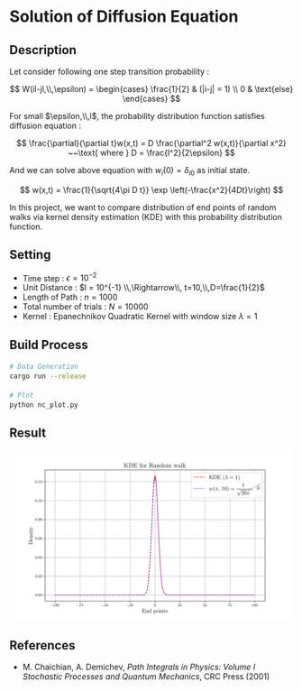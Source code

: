 # Solution of Diffusion Equation

## Description

Let consider following one step transition probability :

$$
W(il-jl,\\,\epsilon) = \begin{cases}
\frac{1}{2} & (|i-j| = 1) \\
0 & \text{else}
\end{cases}
$$

For small $\epsilon,\\,l$, the probability distribution function satisfies diffusion equation :

$$
\frac{\partial}{\partial t}w(x,t) = D \frac{\partial^2 w(x,t)}{\partial x^2} ~~\text{ where } D = \frac{l^2}{2\epsilon}
$$

And we can solve above equation with $w_i(0) = \delta_{i0}$ as initial state.

$$
w(x,t) = \frac{1}{\sqrt{4\pi D t}} \exp \left(-\frac{x^2}{4Dt}\right)
$$

In this project, we want to compare distribution of end points of random walks via kernel density estimation (KDE) with this probability distribution function.

## Setting

* Time step : $\epsilon = 10^{-2}$
* Unit Distance : $l = 10^{-1} \\,\Rightarrow\\, t=10,\\,D=\frac{1}{2}$
* Length of Path : $n = 1000$
* Total number of trials : $N = 10000$
* Kernel : Epanechnikov Quadratic Kernel with window size $\lambda = 1$

## Build Process

```sh
# Data Generation
cargo run --release

# Plot
python nc_plot.py
```

## Result

![](./plot.png)

## References

* M. Chaichian, A. Demichev, *Path Integrals in Physics: Volume I Stochastic Processes and Quantum Mechanics*, CRC Press (2001)
